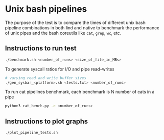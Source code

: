 # Unix bash pipelines

The purpose of the test is to compare the times of different unix bash pipeline combinations in both lind and native to benchmark the performance of unix pipes and the bash coreutils like `cat`, `grep`, `wc`, etc.

## Instructions to run test

```sh
./benchmark.sh <number_of_runs> <size_of_file_in_MBs>
```

To generate syscall ratios for I/O and pipe read-writes
```sh
# varying read and write buffer sizes
./gen_sysbar_<platform>.sh <tests.txt> <number_of_runs>
```

To run cat pipelines benchmark, each benchmark is N number of cats in a pipe
```sh
python3 cat_bench.py -c <number_of_runs>
```

## Instructions to plot graphs

```sh
./plot_pipeline_tests.sh
```
